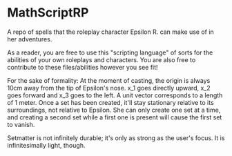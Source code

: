 # MathScriptRP
A repo of spells that the roleplay character Epsilon R. can make use of in her adventures.

As a reader, you are free to use this "scripting language" of sorts for the abilities of your own roleplays and characters. You are also free to contribute to these files/abilities however you see fit!

For the sake of formality: At the moment of casting, the origin is always 10cm away from the tip of Epsilon's nose. x_1 goes directly upward, x_2 goes forward and x_3 goes to the left. A unit vector corresponds to a length of 1 meter. Once a set has been created, it'll stay stationary relative to its surroundings, not relative to Epsilon. She can only create one set at a time, and creating a second set while a first one is present will cause the first set to vanish.

Setmatter is not infinitely durable; it's only as strong as the user's focus. It is infinitesimally light, though.
